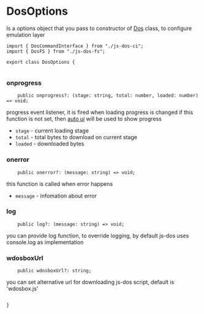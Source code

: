 



# DosOptions
Is a options object that you pass to constructor of
[Dos](https://js-dos.com/6.22/docs/api/generate.html?page=js-dos)
class, to configure emulation layer


  

```
import { DosCommandInterface } from "./js-dos-ci";
import { DosFS } from "./js-dos-fs";

export class DosOptions {


```







### onprogress


  

```
    public onprogress?: (stage: string, total: number, loaded: number) => void;

```







progress event listener, it is fired when loading progress is changed
if this function is not set, then
[auto ui](https://js-dos.com/6.22/docs/api/generate.html?page=js-dos-ui) will be used
to show progress

* `stage` - current loading stage
* `total` - total bytes to download on current stage
* `loaded` - downloaded bytes








### onerror


  

```
    public onerror?: (message: string) => void;

```







this function is called when error happens

* `message` - infomation about error








### log


  

```
    public log?: (message: string) => void;

```







you can provide log function, to override logging, by default js-dos uses console.log as implementation








### wdosboxUrl


  

```
    public wdosboxUrl?: string;

```







you can set alternative url for downloading js-dos script, default is 'wdosbox.js'


  

```

}


```




